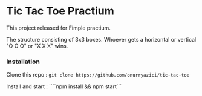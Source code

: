 # Tic Tac Toe Practium 

This project released for Fimple practium.

The structure consisting of 3x3 boxes. Whoever gets a horizontal or vertical "O O O" or "X X X" wins.

### Installation

Clone this repo   : ```git clone https://github.com/onurryazici/tic-tac-toe```

Install and start : ````npm install && npm start```